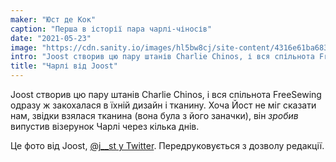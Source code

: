 ```yaml
---
maker: "Юст де Кок"
caption: "Перша в історії пара чарлі-чіносів"
date: "2021-05-23"
image: "https://cdn.sanity.io/images/hl5bw8cj/site-content/4316e61ba68384487d5e6c1f6c50c3fc935ebdcb-600x800.jpg"
intro: "Joost створив цю пару штанів Charlie Chinos, і вся спільнота FreeSewing одразу ж закохалася в їхній дизайн і тканину. Хоча Йост не міг сказати нам, звідки взялася тканина (вона була з його заначки), він випустив візерунок \"Чарлі\" через кілька днів."
title: "Чарлі від Joost"
---
```



Joost створив цю пару штанів Charlie Chinos, і вся спільнота FreeSewing одразу ж закохалася в їхній дизайн і тканину. Хоча Йост не міг сказати нам, звідки взялася тканина (вона була з його заначки), він *зробив* випустив візерунок Чарлі через кілька днів.

Це фото від Joost, [@j__st у Twitter](https://twitter.com/j__st). Передруковується з дозволу редакції.

